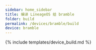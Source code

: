```yaml
---
sidebar: home_sidebar
title: 编译 LineageOS 给 bramble
folder: build
permalink: /devices/bramble/build
device: bramble
---
```

{% include templates/device_build.md %}
